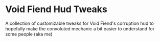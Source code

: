 # Void Fiend Hud Tweaks

A collection of customizable tweaks for Void Fiend's corruption hud to hopefully make the convoluted mechanic a bit easier to understand for some people (aka me)